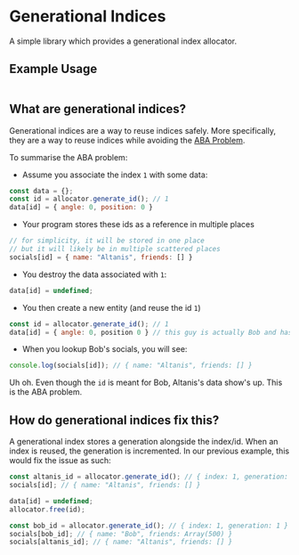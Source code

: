 # Generational Indices
A simple library which provides a generational index allocator.

## Example Usage
```js

```

## What are generational indices?
Generational indices are a way to reuse indices safely. More specifically, they are a way to reuse indices while avoiding the [ABA Problem](https://en.wikipedia.org/wiki/ABA_problem).

To summarise the ABA problem:
- Assume you associate the index `1` with some data:
```js
const data = {};
const id = allocator.generate_id(); // 1
data[id] = { angle: 0, position: 0 }
```
- Your program stores these ids as a reference in multiple places
```js
// for simplicity, it will be stored in one place
// but it will likely be in multiple scattered places
socials[id] = { name: "Altanis", friends: [] }
```
- You destroy the data associated with `1`:
```js
data[id] = undefined;
```
- You then create a new entity (and reuse the id `1`)
```js
const id = allocator.generate_id(); // 1
data[id] = { angle: 0, position 0 } // this guy is actually Bob and has 500 friends
```
- When you lookup Bob's socials, you will see:
```js
console.log(socials[id]); // { name: "Altanis", friends: [] }
```

Uh oh. Even though the `id` is meant for Bob, Altanis's data show's up. This is the ABA problem.

## How do generational indices fix this?
A generational index stores a generation alongside the index/id. When an index is reused, the generation is incremented. In our previous example, this would fix the issue as such:
```js
const altanis_id = allocator.generate_id(); // { index: 1, generation: 0 }
socials[id]; // { name: "Altanis", friends: [] }

data[id] = undefined;
allocator.free(id);

const bob_id = allocator.generate_id(); // { index: 1, generation: 1 }
socials[bob_id]; // { name: "Bob", friends: Array(500) }
socials[altanis_id]; // { name: "Altanis", friends: [] }
```